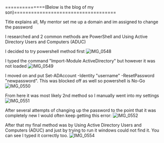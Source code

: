 



==============(Below is the blog of my son)====================================


Title explains all, My mentor set me up a domain and im assigned to change the password

I researched and 2 common methods are PowerShell and Using Active Directory Users and Computers (ADUC)

I decided to try powershell method first
![IMG_0548](https://github.com/user-attachments/assets/2a68d9ca-3c82-49fd-b231-2fa0218e0de7)



I typed the command "Import-Module ActiveDirectory" but however it was not loaded
![IMG_0549](https://github.com/user-attachments/assets/964405c4-bab9-4cdc-8a92-d984ed5e472e)


I moved on and put Set-ADAccount -Identity "username" -ResetPassword "newpassword". This was blocked off as well so powershell is No-Go
![IMG_0550](https://github.com/user-attachments/assets/b51cf63f-6379-401b-adee-9ad1c6a56eff)



From here it was most likely 2nd method so I manually went into my settings
![IMG_0551](https://github.com/user-attachments/assets/b2dce64f-4bb8-4e97-b2ae-4e586a457bd0)



After several attempts of changing up the password to the point that it was completely new I would often keep getting this error:
![IMG_0552](https://github.com/user-attachments/assets/37672f9d-a8a0-4221-8ebb-bfde1085b517)



After that my final method was by Using Active Directory Users and Computers (ADUC) and just by trying to run it windows could not find it. You can see I typed it correctly too.
![IMG_0554](https://github.com/user-attachments/assets/28a727ca-585f-4532-acfe-d1c8ca82afcb)

